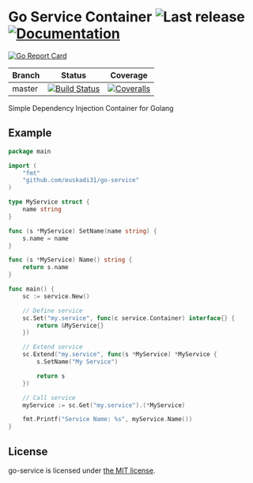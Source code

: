 Go Service Container ![Last release](https://img.shields.io/github/release/euskadi31/go-service.svg) [![Documentation](https://img.shields.io/badge/doc-current-brightgreen.svg)](https://godoc.org/github.com/euskadi31/go-service)
====================

[![Go Report Card](https://goreportcard.com/badge/github.com/euskadi31/go-service)](https://goreportcard.com/report/github.com/euskadi31/go-service)

| Branch  | Status | Coverage |
|---------|--------|----------|
| master  | [![Build Status](https://img.shields.io/travis/euskadi31/go-service/master.svg)](https://travis-ci.org/euskadi31/go-service) | [![Coveralls](https://img.shields.io/coveralls/euskadi31/go-service/master.svg)](https://coveralls.io/github/euskadi31/go-service?branch=master) |


Simple Dependency Injection Container for Golang

## Example

```go
package main

import (
    "fmt"
    "github.com/euskadi31/go-service"
)

type MyService struct {
    name string
}

func (s *MyService) SetName(name string) {
    s.name = name
}

func (s *MyService) Name() string {
    return s.name
}

func main() {
    sc := service.New()

    // Define service
    sc.Set("my.service", func(c service.Container) interface{} {
        return &MyService{}
    })

    // Extend service
    sc.Extend("my.service", func(s *MyService) *MyService {
        s.SetName("My Service")

        return s
    })

    // Call service 
    myService := sc.Get("my.service").(*MyService)

    fmt.Printf("Service Name: %s", myService.Name())
}

```

## License

go-service is licensed under [the MIT license](LICENSE.md).
